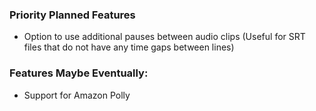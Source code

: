 ### Priority Planned Features
* Option to use additional pauses between audio clips (Useful for SRT files that do not have any time gaps between lines)


### Features Maybe Eventually:
* Support for Amazon Polly
